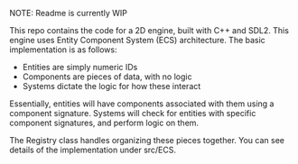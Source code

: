 NOTE: Readme is currently WIP

This repo contains the code for a 2D engine, built with C++ and SDL2. This engine uses Entity Component System (ECS) architecture. The basic implementation is as follows:
  - Entities are simply numeric IDs
  - Components are pieces of data, with no logic
  - Systems dictate the logic for how these interact

Essentially, entities will have components associated with them using a component signature. Systems will check for entities with specific component signatures, and perform logic on them.

The Registry class handles organizing these pieces together. You can see details of the implementation under src/ECS.
